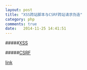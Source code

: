 ```yaml
---
layout: post
title: "XSS跨站脚本与CSRF跨站请求伪造"
category: php
comments: true
date:   2014-11-25 14:41:51
---
```


#####[XSS](/php/2014/10/10/Xss攻击.html)


#####[CSRF](/php/2014/09/29/php-CSRF攻击.html)

[link](http://www.nowamagic.net/librarys/veda/detail/606)

